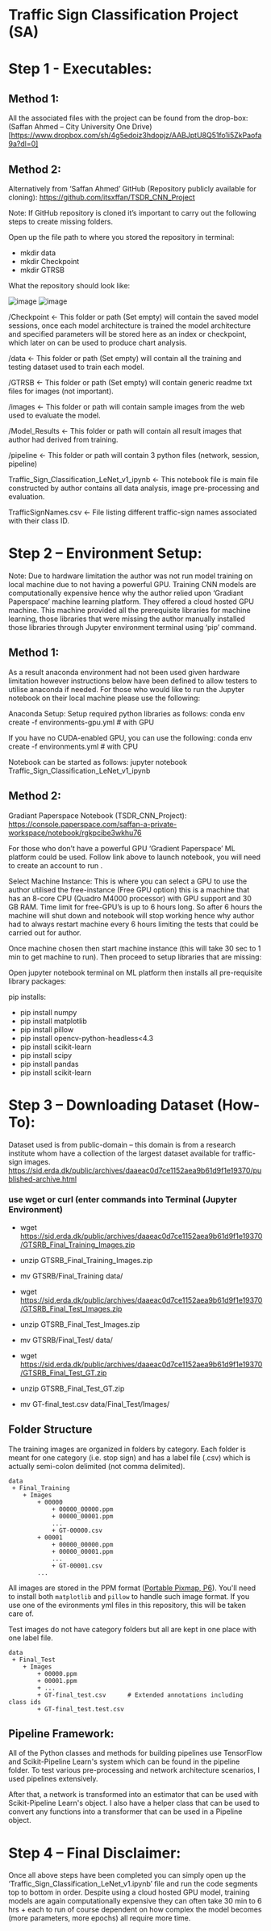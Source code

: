 # Traffic Sign Classification Project (SA)
 
# Step 1 - Executables:
## Method 1:
All the associated files with the project can be found from the drop-box:
(Saffan Ahmed – City University One Drive) [https://www.dropbox.com/sh/4g5edoiz3hdopjz/AABJptU8Q51fo1i5ZkPaofa9a?dl=0] 

## Method 2:
Alternatively from ‘Saffan Ahmed’ GitHub (Repository publicly available for cloning):
https://github.com/itsxffan/TSDR_CNN_Project

Note: If GitHub repository is cloned it’s important to carry out the following steps to create missing folders. 

Open up the file path to where you stored the repository in terminal:
-	mkdir data
-	mkdir Checkpoint
-	mkdir GTRSB

What the repository should look like: 

![image](https://user-images.githubusercontent.com/20278752/116826617-d14a2300-ab8c-11eb-8ad4-06a6981c2585.png)
![image](https://user-images.githubusercontent.com/20278752/116826620-d4451380-ab8c-11eb-8ae6-fa6263af66ad.png)


/Checkpoint <- This folder or path (Set empty) will contain the saved model sessions, once each model architecture is trained the model architecture and specified parameters will be stored here as an index or checkpoint, which later on can be used to produce chart analysis.

/data <- This folder or path (Set empty) will contain all the training and testing dataset used to train each model. 

/GTRSB <- This folder or path (Set empty) will contain generic readme txt files for images (not important). 

/images <- This folder or path will contain sample images from the web used to evaluate the model.

/Model_Results <- This folder or path will contain all result images that author had derived from training.

/pipeline <- This folder or path will contain 3 python files (network, session, pipeline)

Traffic_Sign_Classification_LeNet_v1_ipynb <- This notebook file is main file constructed by author contains all data analysis, image pre-processing and evaluation.

TrafficSignNames.csv <- File listing different traffic-sign names associated with their class ID.



# Step 2 – Environment Setup:
Note: Due to hardware limitation the author was not run model training on local machine due to not having a powerful GPU. Training CNN models are computationally expensive hence why the author relied upon ‘Gradiant Paperspace’ machine learning platform. They offered a cloud hosted GPU machine. This machine provided all the prerequisite libraries for machine learning, those libraries that were missing the author manually installed those libraries through Jupyter environment terminal using ‘pip’ command. 

## Method 1:

As a result anaconda environment had not been used given hardware limitation however instructions below have been defined to allow testers to utilise anaconda if needed.
For those who would like to run the Jupyter notebook on their local machine please use the following: 

Anaconda Setup:
Setup required python libraries as follows:
conda env create -f environments-gpu.yml  # with GPU

If you have no CUDA-enabled GPU, you can use the following:
conda env create -f environments.yml  # with CPU

Notebook can be started as follows:
jupyter notebook Traffic_Sign_Classification_LeNet_v1_ipynb

## Method 2:

Gradiant Paperspace Notebook (TSDR_CNN_Project):
https://console.paperspace.com/saffan-a-private-workspace/notebook/rgkpcibe3wkhu76

For those who don’t have a powerful GPU ‘Gradient Paperspace’ ML platform could be used. Follow link above to launch notebook, you will need to create an account to run .


Select Machine Instance:
This is where you can select a GPU to use the author utilised the free-instance (Free GPU option) this is a machine that has an 8-core CPU (Quadro M4000 processor) with GPU support and 30 GB RAM. Time limit for free-GPU’s is up to 6 hours long. So after 6 hours the machine will shut down and notebook will stop working hence why author had to always restart machine every 6 hours limiting the tests that could be carried out for author.

 

Once machine chosen then start machine instance (this will take 30 sec to 1 min to get machine to run). Then proceed to setup libraries that are missing:

Open jupyter notebook terminal on ML platform then installs all pre-requisite library packages:

pip installs:
-	pip install numpy
-	pip install matplotlib
-	pip install pillow
-	pip install opencv-python-headless<4.3
-	pip install scikit-learn
-	pip install scipy
-	pip install pandas
-	pip install scikit-learn

# Step 3 – Downloading Dataset (How-To):
Dataset used is from public-domain – this domain is from a research institute whom have a collection of the largest dataset available for traffic-sign images.
https://sid.erda.dk/public/archives/daaeac0d7ce1152aea9b61d9f1e19370/published-archive.html 

### use wget or curl (enter commands into Terminal (Jupyter Environment)
- wget https://sid.erda.dk/public/archives/daaeac0d7ce1152aea9b61d9f1e19370/GTSRB_Final_Training_Images.zip
- unzip GTSRB_Final_Training_Images.zip
- mv GTSRB/Final_Training data/

- wget https://sid.erda.dk/public/archives/daaeac0d7ce1152aea9b61d9f1e19370/GTSRB_Final_Test_Images.zip
- unzip GTSRB_Final_Test_Images.zip
- mv GTSRB/Final_Test/ data/

- wget https://sid.erda.dk/public/archives/daaeac0d7ce1152aea9b61d9f1e19370/GTSRB_Final_Test_GT.zip
- unzip GTSRB_Final_Test_GT.zip
- mv GT-final_test.csv data/Final_Test/Images/


## Folder Structure

The training images are organized in folders by category.  Each folder is meant for one category (i.e. stop sign) and has a label file (.csv) which is actually semi-colon delimited (not comma delimited).

```
data
 + Final_Training
    + Images
        + 00000
            + 00000_00000.ppm
            + 00000_00001.ppm
            ...    
            + GT-00000.csv
        + 00001
            + 00000_00000.ppm
            + 00000_00001.ppm
            ...    
            + GT-00001.csv
        ...
```

All images are stored in the PPM format ([Portable Pixmap, P6](http://en.wikipedia.org/wiki/Netpbm_format)).  You'll need to install both `matplotlib` and `pillow` to handle such image format.  If you use one of the evironments yml files in this repository, this will be taken care of.

Test images do not have category folders but all are kept in one place with one label file.

```
data
 + Final_Test
    + Images
        + 00000.ppm
        + 00001.ppm
        + ...
        + GT-final_test.csv      # Extended annotations including class ids
        + GT-final_test.test.csv
```
 

## Pipeline Framework:
All of the Python classes and methods for building pipelines use TensorFlow and Scikit-Pipeline Learn's system which can be found in the pipeline folder. To test various pre-processing and network architecture scenarios, I used pipelines extensively.

After that, a network is transformed into an estimator that can be used with Scikit-Pipeline Learn's object. I also have a helper class that can be used to convert any functions into a transformer that can be used in a Pipeline object.

# Step 4 – Final Disclaimer:
Once all above steps have been completed you can simply open up the ‘Traffic_Sign_Classification_LeNet_v1.ipynb’ file and run the code segments top to bottom in order.
Despite using a cloud hosted GPU model, training models are again computationally expensive they can often take 30 min to 6 hrs + each to run of course dependent on how complex the model becomes (more parameters, more epochs) all require more time. 

